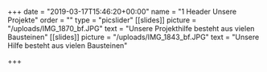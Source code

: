 +++
date = "2019-03-17T15:46:20+00:00"
name = "1 Header Unsere Projekte"
order = ""
type = "picslider"
[[slides]]
picture = "/uploads/IMG_1870_bf.JPG"
text = "Unsere Projekthilfe besteht aus vielen Bausteinen"
[[slides]]
picture = "/uploads/IMG_1843_bf.JPG"
text = "Unsere Hilfe besteht aus vielen Bausteinen"

+++
